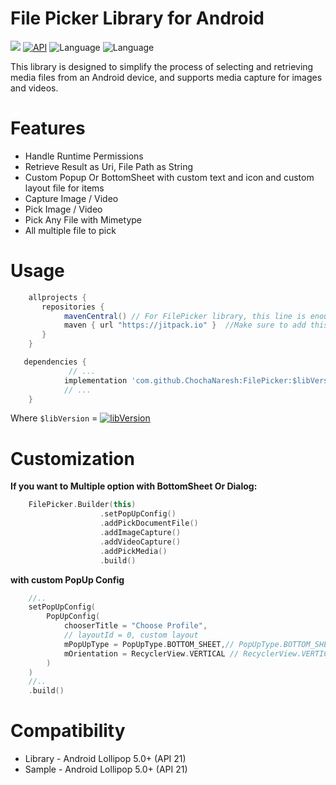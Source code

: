 
# File Picker Library for Android


[![](https://jitpack.io/v/ChochaNaresh/FilePicker.svg)](https://jitpack.io/#ChochaNaresh/FilePicker)
[![API](https://img.shields.io/badge/API-21%2B-brightgreen.svg?style=flat)](https://android-arsenal.com/api?level=21)
![Language](https://img.shields.io/badge/language-Kotlin-orange.svg)
![Language](https://img.shields.io/badge/Kotlin-1.8.21-blue)

This library is designed to simplify the process of selecting and retrieving media files from an Android device, and supports media capture for images and videos.

# Features
* Handle Runtime Permissions
* Retrieve Result as Uri, File Path as String
* Custom Popup Or BottomSheet with custom text and icon and custom layout file for items
* Capture Image / Video
* Pick Image / Video
* Pick Any File with Mimetype
* All multiple file to pick

# Usage
```groovy
	allprojects {
	   repositories {
	      	mavenCentral() // For FilePicker library, this line is enough. Although, it has been published on jitpack as well
           	maven { url "https://jitpack.io" }  //Make sure to add this in your project
	   }
	}
```

```groovy
   dependencies {
             // ...
	        implementation 'com.github.ChochaNaresh:FilePicker:$libVersion'
            // ...
	}
```
Where `$libVersion` = [![libVersion](https://img.shields.io/github/release/ChochaNaresh/FilePicker/all.svg?style=flat-square)](https://github.com/ChochaNaresh/FilePicker/releases)


# Customization
**If you want to Multiple option with BottomSheet Or Dialog:**
```kotlin
    FilePicker.Builder(this)
                    .setPopUpConfig()
                    .addPickDocumentFile()
                    .addImageCapture()
                    .addVideoCapture()
                    .addPickMedia()
                    .build()
```
**with custom PopUp Config**
```kotlin
    //..
    setPopUpConfig(
        PopUpConfig(
            chooserTitle = "Choose Profile",
            // layoutId = 0, custom layout 
            mPopUpType = PopUpType.BOTTOM_SHEET,// PopUpType.BOTTOM_SHEET Or PopUpType.DIALOG
            mOrientation = RecyclerView.VERTICAL // RecyclerView.VERTICAL or RecyclerView.HORIZONTAL
        )
    )
    //..
    .build()

```


# Compatibility
* Library - Android Lollipop 5.0+ (API 21)
* Sample - Android Lollipop 5.0+ (API 21)